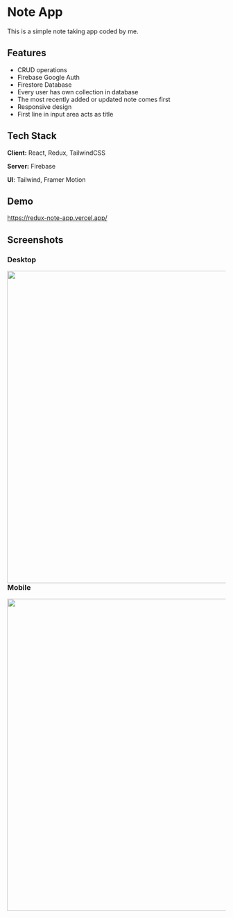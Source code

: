 
# Note App

This is a simple note taking app coded by me.


## Features

- CRUD operations
- Firebase Google Auth
- Firestore Database
- Every user has own collection in database
- The most recently added or updated note comes first
- Responsive design
- First line in input area acts as title


## Tech Stack

**Client:** React, Redux, TailwindCSS

**Server:** Firebase

**UI**: Tailwind, Framer Motion


## Demo

https://redux-note-app.vercel.app/


## Screenshots

### Desktop
<a href="url"><img src="https://cdn.discordapp.com/attachments/983243591180763136/1014135226714292234/42.gif" align="left" width="720" ></a>

### Mobile
<a href="url"><img src="https://cdn.discordapp.com/attachments/983243591180763136/1014135270691581982/43.gif" align="left" width="720" ></a>


